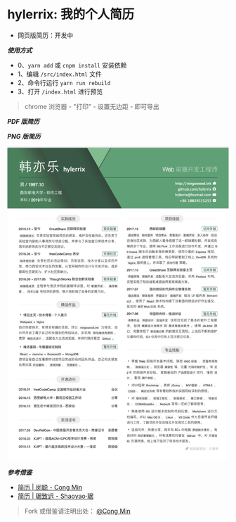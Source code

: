 # hylerrix: 我的个人简历

* 网页版简历：开发中

***使用方式***

- 0、`yarn add` 或 `cnpm install` 安装依赖
- 1、编辑 `/src/index.html` 文件
- 2、命令行运行 `yarn run rebuild`
- 3、打开 `/index.html` 进行预览

> chrome 浏览器 - "打印" - 设置无边距 - 即可导出

***PDF 版简历***

[](./resume.pdf)

***PNG 版简历***

![](./resume.png)

***参考借鉴***

- [简历 | 闵聪 - Cong Min](http://resume.congm.in/)
- [简历 | 琚致远 - Shaoyao·琚](https://up.shaoyaoju.org/)

> Fork 或借鉴请注明出处： [@Cong Min](https://congm.in)